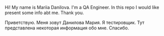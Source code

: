 Hi!
My name is Mariia Danilova. I'm a QA Engineer. In this repo I would like present some info abt me. Thank you.

Приветствую.
Меня зовут Данилова Мария. Я тестировщик. Тут представлена некоторая информация обо мне. Спасибо.
